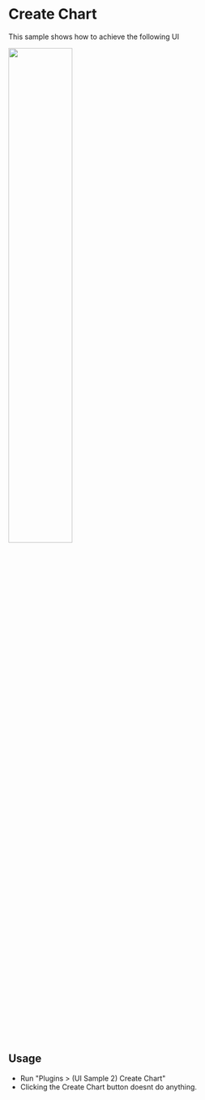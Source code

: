 # Create Chart

This sample shows how to achieve the following UI

<img src="/.meta/readme-assets/ui-chart-ui.png" width="50%" height="50%">

## Usage 
* Run "Plugins > (UI Sample 2) Create Chart"
* Clicking the Create Chart button doesnt do anything.